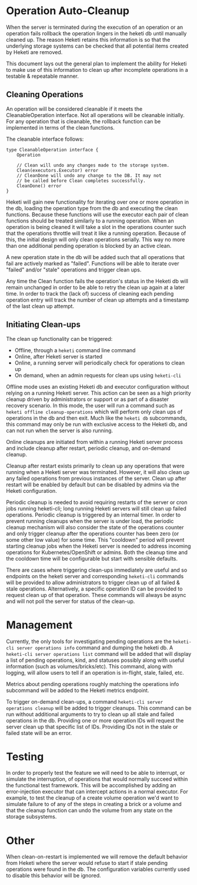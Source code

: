 
# Operation Auto-Cleanup

When the server is terminated during the execution of an operation or
an operation fails rollback the operation lingers in the heketi db
until manually cleaned up. The reason Heketi retains this information
is so that the underlying storage systems can be checked that all
potential items created by Heketi are removed.

This document lays out the general plan to implement the ability
for Heketi to make use of this information to clean up after
incomplete operations in a testable & repeatable manner.


## Cleaning Operations

An operation will be considered cleanable if it meets the
CleanableOperation interface. Not all operations will be cleanable
initially. For any operation that is cleanable, the rollback
function can be implemented in terms of the clean functions.

The cleanable interface follows:
```golang
type CleanableOperation interface {
    Operation

    // Clean will undo any changes made to the storage system.
    Clean(executors.Executor) error
    // CleanDone will undo any change to the DB. It may not
    // be called before Clean completes successfully.
    CleanDone() error
}
```

Heketi will gain new functionality for iterating over one or
more operation in the db, loading the operation type from the
db and executing the clean functions. Because these functions
will use the executor each pair of clean functions should
be treated similarly to a running operation. When an operation
is being cleaned it will take a slot in the operations counter
such that the operations throttle will treat it like a running
operation. Because of this, the initial design will only
clean operations serially. This way no more than one additional
pending operation is blocked by an active clean.

A new operation state in the db will be added such that all
operations that fail are actively marked as "failed". Functions
will be able to iterate over "failed" and/or "stale" operations
and trigger clean ups.

Any time the Clean function fails the operation's status in the
Heketi db will remain unchanged in order to be able to retry
the clean up again at a later time. In order to track the
(lack of) success of cleaning each pending operation entry will
track the number of clean up attempts and a timestamp of the
last clean up attempt.


## Initiating Clean-ups

The clean up functionality can be triggered:
* Offline, through a `heketi` command line command
* Online, after Heketi server is started
* Online, a running server will periodically check for operations to clean up
* On demand, when an admin requests for clean ups using `heketi-cli`


Offline mode uses an existing Heketi db and executor configuration without
relying on a running Heketi server. This action can be seen as a high
priority cleanup driven by administrators or support or as part of a
disaster recovery scenario. In this mode, the user will run a command
such as `heketi offline cleanup-operations` which will perform only
clean ups of operations in the db and then exit.
Much like the `heketi db` subcommands, this command may only be run
with exclusive access to the Heketi db, and can not run when the server
is also running.

Online cleanups are initiated from within a running Heketi server process
and include cleanup after restart, periodic cleanup, and on-demand cleanup.

Cleanup after restart exists primarily to clean up any operations
that were running when a Heketi server was terminated. However, it will
also clean up any failed operations from previous instances of the
server. Clean up after restart will be enabled by default but can be
disabled by admins via the Heketi configuration.

Periodic cleanup is needed to avoid requiring restarts of the server
or cron jobs running heketi-cli; long running Heketi servers will
still clean up failed operations. Periodic cleanup is triggered by
an internal timer. In order to prevent running cleanups when the
server is under load, the periodic cleanup mechanism will also
consider the state of the operations counter and only trigger cleanup
after the operations counter has been zero (or some other low value)
for some time. This "cooldown" period will prevent starting cleanup
jobs when the Heketi server is needed to address incoming
operations for Kubernetes/OpenShift or admins. Both the cleanup time
and the cooldown time will be configurable but start with sensible
defaults.

There are cases where triggering clean-ups immediately are useful
and so endpoints on the heketi server and corresponding
`heketi-cli` commands will be provided to allow administrators to
trigger clean up of all failed & stale operations. Alternatively,
a specific operation ID can be provided to request clean up of
that operation. These commands will always be async and will not
poll the server for status of the clean-up.


# Management

Currently, the only tools for investigating pending operations are
the `heketi-cli server operations info` command and dumping the
heketi db. A `heketi-cli server operations list` command will be
added that will display a list of pending operations, kind, and statuses
possibly along with useful information (such as volumes/bricks/etc).
This command, along with logging, will allow users to tell if an
operation is in-flight, stale, failed, etc.

Metrics about pending operations roughly matching the operations info
subcommand will be added to the Heketi metrics endpoint.

To trigger on-demand clean-ups, a command
`heketi-cli server operations cleanup` will be added to trigger cleanups.
This command can be run without additional arguments to try to
clean up all stale and failed operations in the db. Providing one
or more operation IDs will request the server clean up that
specific list of IDs. Providing IDs not in the stale or failed
state will be an error.


# Testing

In order to properly test the feature we will need to be able to
interrupt, or simulate the interruption, of operations that would
normally succeed within the functional test framework. This will
be accomplished by adding an error-injection executor that can
intercept actions in a normal executor. For example, to test the
cleanup of a create volume operation we'd want to simulate failure
to of any of the steps in creating a brick or a volume and that
the cleanup function can undo the volume from any state on
the storage subsystems.


# Other

When clean-on-restart is implemented we will remove the default behavior
from Heketi where the server would refuse to start if stale pending
operations were found in the db. The configuration variables currently
used to disable this behavior will be ignored.


